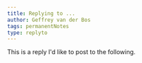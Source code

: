 ```yaml
---
title: Replying to ...
author: Geffrey van der Bos
tags: permanentNotes
type: replyto
---
```


This is a reply I'd like to post to the following.